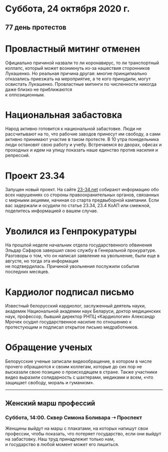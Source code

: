 # Суббота, 24 октября 2020 г.
## 77 день протестов



# Провластный митинг отменен

Официально причиной назвали то ли коронавирус, то ли транспортный коллапс, который может возникнуть из-за нашествия сторонников Лукашенко. Но реальная причина другая: многие принципиально отказались приезжать на мероприятие, а те кого принудили, могут освистать Лукашенко. Провластные митинги по численности никогда даже близко не приближаются   
к оппозиционным.

# Национальная забастовка

Народ активно готовится к национальной забастовке. Люди не рассчитывают на то, что рабочие заводов принесут им свободу, а сами активно принимают участие в таком протесте. В 10 утра понедельника люди остановят свою работу и учебу. Встречаемся во дворах, офисах и проходных и идем на улицу показать наше единство против насилия и репрессий.

# Проект 23.34

Запущен новый проект. На сайте [23-34.net](https://23-34.net) собирают информацию обо всех нарушениях со стороны правоохранительных органов, связанных с мирными акциями, начиная со старта предвыборной кампании. Если вас задержали и осудили по статье 23.34, 23.4 КоАП или смежной, поделитесь информацией о вашем случае.

# Уволился из Генпрокуратуры

На прошлой неделе начальник отдела государственного обвинения Эльдар Сафаров завершил свою службу в Генеральной прокуратуре. Разговоры о том, что он написал заявление на увольнение, были еще в августе, но тогда эта информация   
не подтвердилась. Причиной увольнения послужили события последних месяцев.

# Кардиолог подписал письмо

Известный белорусский кардиолог, заслуженный деятель науки, академик Национальной академии наук Беларуси, доктор медицинских наук, профессор, бывший директор РНПЦ «Кардиология» Александр Мрочек осудил государственное насилие по отношению к протестующим и подписал открытое письмо медработников.

# Обращение ученых

Белорусские ученые записали видеообращение, в котором в числе прочего обращаются к своим коллегам, которые до сих пор не высказали свою позицию о происходящем в стране. Также участники видео выразили солидарность с шахтерами, медиками и всем, «что защищает свободу, мораль и гуманизм».

---

## Женский марш профессий

### Суббота, 14:00. Сквер Симона Боливара ➝ Проспект

Женщины выйдут на марш с плакатами, на которых напишут свои профессии, чтобы показать, что потеряет государство, если они выйдут на забастовку. Наш труд принадлежит только нам,   
и государство в любой момент может его лишиться.



